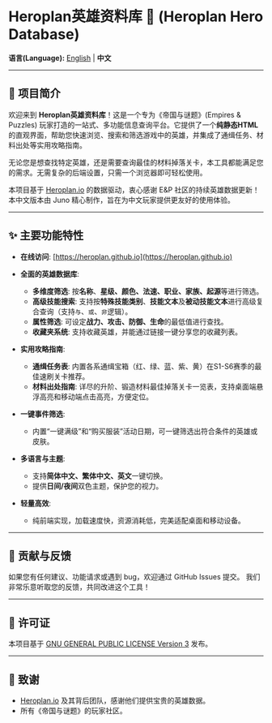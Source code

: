# Heroplan英雄资料库 🐉 (Heroplan Hero Database)

**语言(Language):** [English](./README_EN.md) | **中文**

---

## 🚀 项目简介

欢迎来到 **Heroplan英雄资料库**！这是一个专为《帝国与谜题》(Empires & Puzzles) 玩家打造的一站式、多功能信息查询平台。它提供了一个**纯静态HTML**的直观界面，帮助您快速浏览、搜索和筛选游戏中的英雄，并集成了通缉任务、材料出处等实用攻略指南。

无论您是想查找特定英雄，还是需要查询最佳的材料掉落关卡，本工具都能满足您的需求。无需复杂的后端设置，只需一个浏览器即可轻松使用。

本项目基于 [Heroplan.io](https://heroplan.io/) 的数据驱动，衷心感谢 E&P 社区的持续英雄数据更新！本中文版本由 Juno 精心制作，旨在为中文玩家提供更友好的使用体验。

---

## ✨ 主要功能特性

* **在线访问**: [https://heroplan.github.io](https://heroplan.github.io)

* **全面的英雄数据库**:
    * **多维度筛选**: 按**名称**、**星级、颜色、法速、职业、家族、起源**等进行筛选。
    * **高级技能搜索**: 支持按**特殊技能类别**、**技能文本**及**被动技能文本**进行高级复合查询（支持`与`、`或`、`非`逻辑）。
    * **属性筛选**: 可设定**战力、攻击、防御、生命**的最低值进行查找。
    * **收藏夹系统**: 支持收藏英雄，并能通过链接一键分享您的收藏列表。

* **实用攻略指南**:
    * **通缉任务表**: 内置各系通缉宝箱（红、绿、蓝、紫、黄）在S1-S6赛季的最佳速刷关卡推荐。
    * **材料出处指南**: 详尽的升阶、锻造材料最佳掉落关卡一览表，支持桌面端悬浮高亮和移动端点击高亮，方便定位。

* **一键事件筛选**:
    * 内置“一键满级”和“购买服装”活动日期，可一键筛选出符合条件的英雄或皮肤。

* **多语言与主题**:
    * 支持**简体中文、繁体中文、英文**一键切换。
    * 提供**日间/夜间**双色主题，保护您的视力。

* **轻量高效**:
    * 纯前端实现，加载速度快，资源消耗低，完美适配桌面和移动设备。

---

## 🤝 贡献与反馈

如果您有任何建议、功能请求或遇到 bug，欢迎通过 GitHub Issues 提交。 我们非常乐意听取您的反馈，共同改进这个工具！

---

## 📜 许可证

本项目基于 [GNU GENERAL PUBLIC LICENSE Version 3](LICENSE) 发布。

---

## 🙏 致谢

* [Heroplan.io](https://heroplan.io/) 及其背后团队，感谢他们提供宝贵的英雄数据。
* 所有《帝国与谜题》的玩家社区。